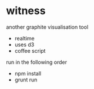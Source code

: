 witness
==========

another graphite visualisation tool
* realtime
* uses d3
* coffee script

run in the following order
* npm install
* grunt run
